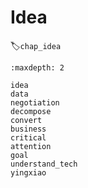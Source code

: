# Idea
:label:`chap_idea`

```toc
:maxdepth: 2

idea
data
negotiation
decompose
convert
business
critical
attention
goal
understand_tech
yingxiao
```
